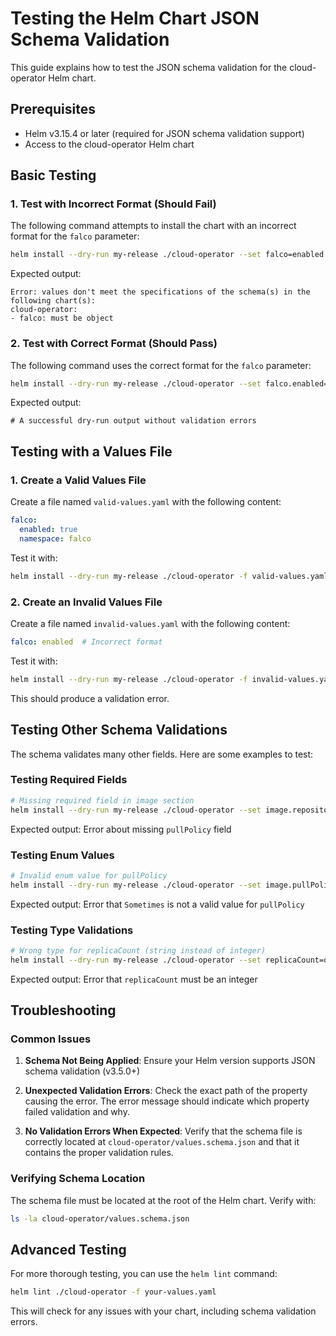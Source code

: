 # Testing the Helm Chart JSON Schema Validation

This guide explains how to test the JSON schema validation for the cloud-operator Helm chart.

## Prerequisites

- Helm v3.15.4 or later (required for JSON schema validation support)
- Access to the cloud-operator Helm chart

## Basic Testing

### 1. Test with Incorrect Format (Should Fail)

The following command attempts to install the chart with an incorrect format for the `falco` parameter:

```bash
helm install --dry-run my-release ./cloud-operator --set falco=enabled
```

Expected output:
```
Error: values don't meet the specifications of the schema(s) in the following chart(s):
cloud-operator:
- falco: must be object
```

### 2. Test with Correct Format (Should Pass)

The following command uses the correct format for the `falco` parameter:

```bash
helm install --dry-run my-release ./cloud-operator --set falco.enabled=true
```

Expected output:
```
# A successful dry-run output without validation errors
```

## Testing with a Values File

### 1. Create a Valid Values File

Create a file named `valid-values.yaml` with the following content:

```yaml
falco:
  enabled: true
  namespace: falco
```

Test it with:
```bash
helm install --dry-run my-release ./cloud-operator -f valid-values.yaml
```

### 2. Create an Invalid Values File

Create a file named `invalid-values.yaml` with the following content:

```yaml
falco: enabled  # Incorrect format
```

Test it with:
```bash
helm install --dry-run my-release ./cloud-operator -f invalid-values.yaml
```

This should produce a validation error.

## Testing Other Schema Validations

The schema validates many other fields. Here are some examples to test:

### Testing Required Fields

```bash
# Missing required field in image section
helm install --dry-run my-release ./cloud-operator --set image.repository=test --set image.tag=latest
```

Expected output: Error about missing `pullPolicy` field

### Testing Enum Values

```bash
# Invalid enum value for pullPolicy
helm install --dry-run my-release ./cloud-operator --set image.pullPolicy=Sometimes
```

Expected output: Error that `Sometimes` is not a valid value for `pullPolicy`

### Testing Type Validations

```bash
# Wrong type for replicaCount (string instead of integer)
helm install --dry-run my-release ./cloud-operator --set replicaCount=one
```

Expected output: Error that `replicaCount` must be an integer

## Troubleshooting

### Common Issues

1. **Schema Not Being Applied**: Ensure your Helm version supports JSON schema validation (v3.5.0+)

2. **Unexpected Validation Errors**: Check the exact path of the property causing the error. The error message should indicate which property failed validation and why.

3. **No Validation Errors When Expected**: Verify that the schema file is correctly located at `cloud-operator/values.schema.json` and that it contains the proper validation rules.

### Verifying Schema Location

The schema file must be located at the root of the Helm chart. Verify with:

```bash
ls -la cloud-operator/values.schema.json
```

## Advanced Testing

For more thorough testing, you can use the `helm lint` command:

```bash
helm lint ./cloud-operator -f your-values.yaml
```

This will check for any issues with your chart, including schema validation errors.